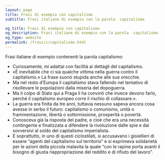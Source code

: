 ```yaml
---
layout: page
title: Frasi di esempio con capitalismo 
subtitle: Frasi italiane di esempio con la parola  capitalismo

og_title: Frasi di esempio con capitalismo 
og_description: Frasi italiane di esempio con la parola  capitalismo
og_type: website
permalink: /frasi/c/capitalismo.html
---
```


Frasi italiane di esempio contenenti la parola capitalismo:


- Curiosamente, mi adattai con facilità ai dettagli del capitalismo.
- «È inevitabile che ci sia qualche vittima nella guerra contro il capitalismo.» La frase suonò stupida anche alle sue orecchie.
- Ma nel resto d’Europa il capitalismo stava fallendo nel tentativo di risollevare le popolazioni dalla miseria del dopoguerra.
- Ma il colpo di Stato qui a Praga li ha convinti che invece devono farlo, perché il capitalismo europeo corre il rischio di collassare.».
- La guerra era finita da tre anni, tuttavia nessuno sapeva ancora cosa avesse in serbo il futuro: capitalismo o comunismo, unità o frammentazione, libertà o sottomissione, prosperità o povertà.
- Conosceva già la risposta del padre, e cioè che era una necessità contingente e finalizzata a difendere la rivoluzione dalle spie e dai sovversivi al soldo del capitalismo imperialista.
- E soprattutto, in uno di questi ciclostilati, si accusavano i gioiellieri di essere “agenti del capitalismo sul territorio” e si esprimeva solidarietà per le azioni della piccola malavita la quale “con le rapine porta avanti il bisogno di giusta riappropriazione del reddito e di rifiuto del lavoro”.
